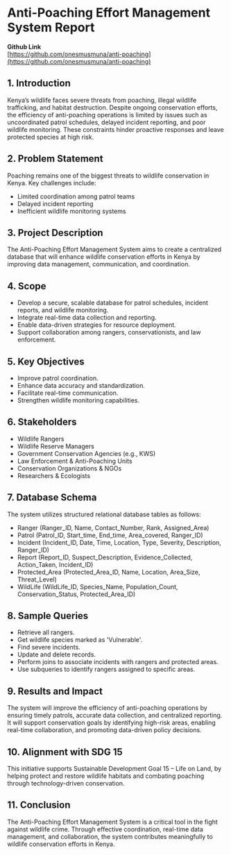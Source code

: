 # **Anti-Poaching Effort Management System Report**

**Github Link**  
[https://github.com/onesmusmuna/anti-poaching](https://github.com/onesmusmuna/anti-poaching)

## **1\. Introduction**

Kenya’s wildlife faces severe threats from poaching, illegal wildlife trafficking, and habitat destruction. Despite ongoing conservation efforts, the efficiency of anti-poaching operations is limited by issues such as uncoordinated patrol schedules, delayed incident reporting, and poor wildlife monitoring. These constraints hinder proactive responses and leave protected species at high risk.

## **2\. Problem Statement**

Poaching remains one of the biggest threats to wildlife conservation in Kenya. Key challenges include:

* Limited coordination among patrol teams  
* Delayed incident reporting  
* Inefficient wildlife monitoring systems

## **3\. Project Description**

The Anti-Poaching Effort Management System aims to create a centralized database that will enhance wildlife conservation efforts in Kenya by improving data management, communication, and coordination.

## **4\. Scope**

* Develop a secure, scalable database for patrol schedules, incident reports, and wildlife monitoring.  
* Integrate real-time data collection and reporting.  
* Enable data-driven strategies for resource deployment.  
* Support collaboration among rangers, conservationists, and law enforcement.

## 5\. Key Objectives

* Improve patrol coordination.  
* Enhance data accuracy and standardization.  
* Facilitate real-time communication.  
* Strengthen wildlife monitoring capabilities.

## 6\. Stakeholders

* Wildlife Rangers  
* Wildlife Reserve Managers  
* Government Conservation Agencies (e.g., KWS)  
* Law Enforcement & Anti-Poaching Units  
* Conservation Organizations & NGOs  
* Researchers & Ecologists

## 7\. Database Schema

The system utilizes structured relational database tables as follows:

* Ranger (Ranger\_ID, Name, Contact\_Number, Rank, Assigned\_Area)  
* Patrol (Patrol\_ID, Start\_time, End\_time, Area\_covered, Ranger\_ID)  
* Incident (Incident\_ID, Date, Time, Location, Type, Severity, Description, Ranger\_ID)  
* Report (Report\_ID, Suspect\_Description, Evidence\_Collected, Action\_Taken, Incident\_ID)  
* Protected\_Area (Protected\_Area\_ID, Name, Location, Area\_Size, Threat\_Level)  
* WildLife (WildLife\_ID, Species\_Name, Population\_Count, Conservation\_Status, Protected\_Area\_ID)

## 8\. Sample Queries

* Retrieve all rangers.  
* Get wildlife species marked as 'Vulnerable'.  
* Find severe incidents.  
* Update and delete records.  
* Perform joins to associate incidents with rangers and protected areas.  
* Use subqueries to identify rangers assigned to specific areas.

## 9\. Results and Impact

The system will improve the efficiency of anti-poaching operations by ensuring timely patrols, accurate data collection, and centralized reporting. It will support conservation goals by identifying high-risk areas, enabling real-time collaboration, and promoting data-driven policy decisions.

## 10\. Alignment with SDG 15

This initiative supports Sustainable Development Goal 15 – Life on Land, by helping protect and restore wildlife habitats and combating poaching through technology-driven conservation.

## 11\. Conclusion

The Anti-Poaching Effort Management System is a critical tool in the fight against wildlife crime. Through effective coordination, real-time data management, and collaboration, the system contributes meaningfully to wildlife conservation efforts in Kenya.

